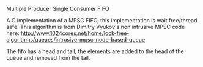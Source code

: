 Multiple Producer Single Consumer FIFO

A C implementation of a MPSC FIFO, this implementation
is wait free/thread safe. This algorithm is from Dimitry
Vyukov's non intrusive MPSC code here:
  http://www.1024cores.net/home/lock-free-algorithms/queues/intrusive-mpsc-node-based-queue

The fifo has a head and tail, the elements are added
to the head of the queue and removed from the tail.
